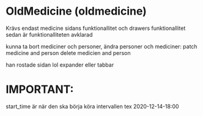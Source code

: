 # OldMedicine (oldmedicine)
Krävs endast medicine sidans funktionallitet och drawers funktionallitet sedan är funktionalliteten avklarad


kunna ta bort mediciner och personer, ändra personer och mediciner:
patch medicine and person
delete medicien and person


han rostade sidan lol
expander
eller
tabbar


# IMPORTANT:
start_time är när den ska börja köra intervallen tex 2020-12-14-18:00
